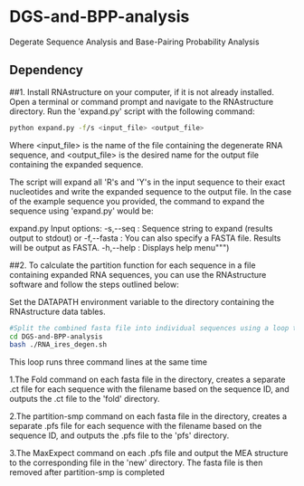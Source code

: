 # DGS-and-BPP-analysis
Degerate Sequence Analysis and Base-Pairing Probability Analysis
## Dependency
##1.  Install RNAstructure on your computer, if it is not already installed.
Open a terminal or command prompt and navigate to the RNAstructure directory.
Run the 'expand.py' script with the following command:

```sh
python expand.py -f/s <input_file> <output_file>
```
Where <input_file> is the name of the file containing the degenerate RNA sequence, and <output_file> is the desired name for the output file containing the expanded sequence.

The script will expand all 'R's and 'Y's in the input sequence to their exact nucleotides and write the expanded sequence to the output file.
In the case of the example sequence you provided, the command to expand the sequence using 'expand.py' would be:


expand.py Input options:
        -s,--seq    : Sequence string to expand (results output to stdout)
               or
        -f,--fasta  : You can also specify a FASTA file. Results will be output as FASTA.
        -h,--help   : Displays help menu""")
 


##2.  To calculate the partition function for each sequence in a file containing expanded RNA sequences, you can use the RNAstructure software and follow the steps outlined below:

Set the DATAPATH environment variable to the directory containing the RNAstructure data tables. 
```sh
#Split the combined fasta file into individual sequences using a loop that reads the input file line by line and writes each sequence to a separate file. For example:
cd DGS-and-BPP-analysis
bash ./RNA_ires_degen.sh
```
This loop runs three command lines at the same time
 
 1.The Fold command on each fasta file in the directory, creates a separate .ct file for each sequence with the filename based on the sequence ID, and outputs the .ct file to the 'fold' directory.
 
 2.The partition-smp command on each fasta file in the directory, creates a separate .pfs file for each sequence with the filename based on the sequence ID, and outputs the .pfs file to the 'pfs' directory. 
 
 3.The MaxExpect command on each .pfs file and output the MEA structure to the corresponding file in the 'new' directory. The fasta file is then removed after partition-smp is completed

